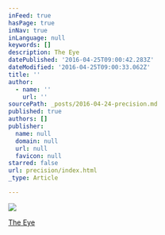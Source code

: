 ```yaml
---
inFeed: true
hasPage: true
inNav: true
inLanguage: null
keywords: []
description: The Eye
datePublished: '2016-04-25T09:00:42.283Z'
dateModified: '2016-04-25T09:00:33.062Z'
title: ''
author:
  - name: ''
    url: ''
sourcePath: _posts/2016-04-24-precision.md
published: true
authors: []
publisher:
  name: null
  domain: null
  url: null
  favicon: null
starred: false
url: precision/index.html
_type: Article

---
```

![](https://the-grid-user-content.s3-us-west-2.amazonaws.com/99de1614-6dbc-464d-b421-93b5aeb5d8c6.jpg)

[The Eye][0]

[0]: http://www.albanydailystar.com/wp-content/uploads/2015/12/the-first-born-galaxy-spotted-by-nasa.jpg